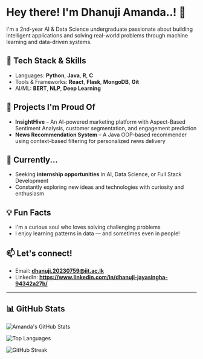 # Hey there! I'm Dhanuji Amanda..! 👋

I'm a 2nd-year AI & Data Science undergraduate passionate about building intelligent applications and solving real-world problems through machine learning and data-driven systems.

## 🔧 Tech Stack & Skills
- Languages: **Python**, **Java**, **R**, **C**
- Tools & Frameworks: **React**, **Flask**, **MongoDB**, **Git**
- AI/ML: **BERT**, **NLP**, **Deep Learning**

## 🚀 Projects I'm Proud Of
- **InsightHive** – An AI-powered marketing platform with Aspect-Based Sentiment Analysis, customer segmentation, and engagement prediction
- **News Recommendation System** – A Java OOP-based recommender using context-based filtering for personalized news delivery

## 🌱 Currently...
- Seeking **internship opportunities** in AI, Data Science, or Full Stack Development
- Constantly exploring new ideas and technologies with curiosity and enthusiasm

## 💡 Fun Facts
- I'm a curious soul who loves solving challenging problems  
- I enjoy learning patterns in data — and sometimes even in people!

## 📫 Let's connect!
- Email: **dhanuji.20230759@iit.ac.lk**
- LinkedIn: **https://www.linkedin.com/in/dhanuji-jayasingha-94342a27b/**

---

## 📊 GitHub Stats

![Amanda's GitHub Stats](https://github-readme-stats.vercel.app/api?username=dhanu902&show_icons=true&theme=tokyonight)

![Top Languages](https://github-readme-stats.vercel.app/api/top-langs/?username=dhanu902&layout=compact&theme=tokyonight)

![GitHub Streak](https://streak-stats.demolab.com/?user=dhanu902&theme=tokyonight)
